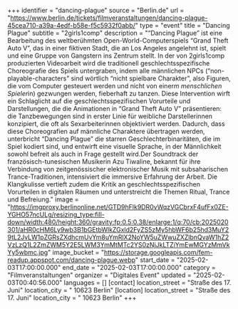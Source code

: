 +++
identifier = "dancing-plague"
source = "Berlin.de"
url = "https://www.berlin.de/tickets/filmveranstaltungen/dancing-plague-45cea710-a39a-4edf-b58e-f5c5932f0abb/"
type = "event"
title = "Dancing Plague"
subtitle = "2girls1comp"
description = "“Dancing Plague” ist eine Bearbeitung des weltberühmten Open-World-Computerspiels “Grand Theft Auto V”, das in einer fiktiven Stadt, die an Los Angeles angelehnt ist, spielt und eine Gruppe von Gangstern ins Zentrum stellt. In der von 2girls1comp produzierten Videoarbeit wird die traditionell geschlechtsspezifische Choreografie des Spiels untergraben, indem alle männlichen NPCs (“non-playable-characters” sind wörtlich “nicht spielbare Charakter”, also Figuren, die vom Computer gesteuert werden und nicht von einer*m menschlichen Spieler*in) gezwungen werden, fieberhaft zu tanzen. Diese Intervention wirft ein Schlaglicht auf die geschlechtsspezifischen Vorurteile und Darstellungen, die die Animationen in “Grand Theft Auto V” präsentieren: die Tanzbewegungen sind in erster Linie für weibliche Darstellerinnen konzipiert, die oft als Sexarbeiterinnen objektiviert werden. Dadurch, dass diese Choreografien auf männliche Charaktere übertragen werden, unterbricht “Dancing Plague” die starren Geschlechterbinaritäten, die im Spiel kodiert sind, und entwirft eine visuelle Sprache, in der Männlichkeit sowohl befreit als auch in Frage gestellt wird.Der Soundtrack der französisch-tunesischen Musikerin Azu Tiwaline, bekannt für ihre Verbindung von zeitgenössischer elektronischer Musik mit subsaharischen Trance-Traditionen, intensiviert die immersive Erfahrung der Arbeit. Die Klangkulisse vertieft zudem die Kritik an geschlechtsspezifischen Vorurteilen in digitalen Räumen und unterstreicht die Themen Ritual, Trance und Befreiung."
image = "https://imgproxy.berlinonline.net/GTD9hFlk9DR0vWqzVGCbrxF4ufFx0ZE-YGHO57ncULg/resizing_type:fill-down/width:480/height:360/gravity:fp:0.5:0.38/enlarge:1/q:70/cb:2025020301/aHR0cHM6Ly9wb3B1bGEtbWlkZGxld2FyZS5zMy5hbWF6b25hd3MuY29tL2JvLW1pZGRsZXdhcmUvYm8uYmRlX2NoYW5uZWwuZXZlbnQvaW1hZ2VzLzQ1L2ZmZWM5Y2E5LWM3YmMtMTc2YS0zNjJkLTZiYmEwMGYzMmVkYy5wbmc.jpg"
image_bucket = "https://storage.googleapis.com/fem-readup.appspot.com/dancing-plague.webp"
start_date = "2025-02-03T17:00:00.000"
end_date = "2025-02-03T17:00:00.000"
category = "Filmveranstaltungen"
organizer = "Digitales Event"
updated = "2025-02-03T00:40:56.000"
languages = []
[contact]
location_street = "Straße des 17. Juni"
location_city = " 10623 Berlin"
[location]
location_street = "Straße des 17. Juni"
location_city = " 10623 Berlin"
+++